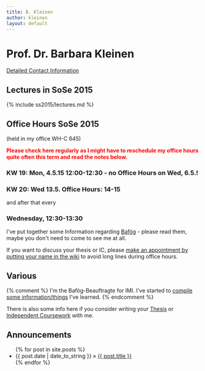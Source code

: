 ```yaml
---
title: B. Kleinen
author: kleinen
layout: default
---
```


# Prof. Dr. Barbara Kleinen

[Detailed Contact Information](about/me.html)

## Lectures in SoSe 2015

{% include ss2015/lectures.md %}

## Office Hours SoSe 2015

(held in my office WH-C 645)

<span style="font-weight:bold;color:red">Please check here regularly as I might have to reschedule my office hours quite often this term and read the notes below.</span>  
### KW 19: Mon, 4.5.15 12:00-12:30 - no Office Hours on Wed, 6.5.!
### KW 20: Wed 13.5. Office Hours: 14-15
and after that every
### Wednesday, 12:30-13:30


I've put together some Information regarding [Baf&ouml;g](bafoeg/index.html) - please read them, maybe you don't need to come to see me at all.

If you want to discuss your thesis or IC, please [make an appointment by putting your name in the wiki](https://github.com/bkleinen/bkleinen.github.io/wiki) to avoid long lines during office hours. 

## Various

{% comment %}
I'm the Bafög-Beauftragte for IMI. I've started to <a href = "bafoeg/index.html">compile some information/things</a> I've learned.
{% endcomment %}

There is also some info here if you consider writing your [Thesis](thesis/index.html) or [Independent Coursework](thesis/independent_coursework.html) with me.


## Announcements

<ul class="posts">
  {% for post in site.posts %}
    <li><span>{{ post.date | date_to_string }}</span> &raquo; <a href="{{ post.url }}">{{ post.title }}</a></li>
  {% endfor %}
</ul>



